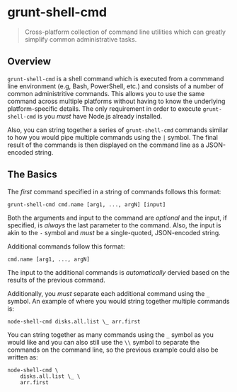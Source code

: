 # grunt-shell-cmd

> Cross-platform collection of command line utilities which can
> greatly simplify common administrative tasks.

## Overview

`grunt-shell-cmd` is a shell command which is executed from a commmand line
environment (e.g, Bash, PowerShell, etc.) and consists of a number of common
administritive commands.  This allows you to use the same command across
multiple platforms without having to know the underlying platform-specific
details.  The only requirement in order to execute `grunt-shell-cmd` is you
*must* have Node.js already installed.

Also, you can string together a series of `grunt-shell-cmd` commands similar
to how you would pipe multiple commands using the `|` symbol.  The final result
of the commands is then displayed on the command line as a JSON-encoded string.

## The Basics

The *first* command specified in a string of commands follows this format:

```
grunt-shell-cmd cmd.name [arg1, ..., argN] [input]
```

Both the arguments and input to the command are _optional_ and the input,
if specified, is _always_ the last parameter to the command.  Also, the input
is akin to the `-` symbol and *must* be a single-quoted, JSON-encoded string.

Additional commands follow this format:

```
cmd.name [arg1, ..., argN]
```

The input to the additional commands is _automatically_ dervied based on the
results of the previous command.

Additionally, you *must* separate each additional command using the `_` symbol.
An example of where you would string together multiple commands is:

```
node-shell-cmd disks.all.list \_ arr.first
```

You can string together as many commands using the `_` symbol as you would like
and you can also still use the `\\` symbol to separate the commands on the
command line, so the previous example could also be written as:

```
node-shell-cmd \
    disks.all.list \_ \
    arr.first
```